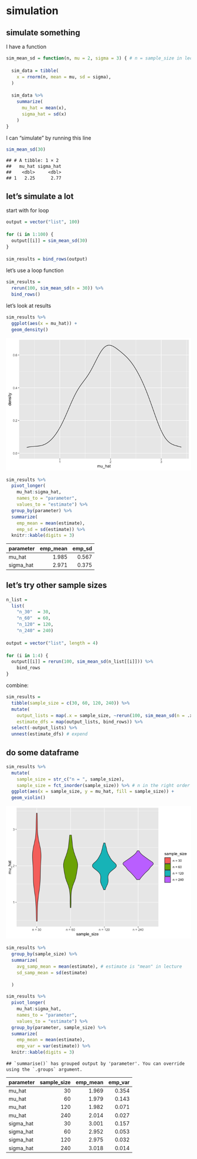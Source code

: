 simulation
================

## simulate something

I have a function

``` r
sim_mean_sd = function(n, mu = 2, sigma = 3) { # n = sample_size in lecture
  
  sim_data = tibble(
    x = rnorm(n, mean = mu, sd = sigma),
  )
  
  sim_data %>% 
    summarize(
      mu_hat = mean(x),
      sigma_hat = sd(x)
    )
}
```

I can “simulate” by running this line

``` r
sim_mean_sd(30)
```

    ## # A tibble: 1 × 2
    ##   mu_hat sigma_hat
    ##    <dbl>     <dbl>
    ## 1   2.25      2.77

## let’s simulate a lot

start with for loop

``` r
output = vector("list", 100)

for (i in 1:100) {
  output[[i]] = sim_mean_sd(30)
}

sim_results = bind_rows(output)
```

let’s use a loop function

``` r
sim_results = 
  rerun(100, sim_mean_sd(n = 30)) %>% 
  bind_rows()
```

let’s look at results

``` r
sim_results %>% 
  ggplot(aes(x = mu_hat)) + 
  geom_density()
```

![](simulation_files/figure-gfm/unnamed-chunk-6-1.png)<!-- -->

``` r
sim_results %>% 
  pivot_longer(
    mu_hat:sigma_hat,
    names_to = "parameter", 
    values_to = "estimate") %>% 
  group_by(parameter) %>% 
  summarize(
    emp_mean = mean(estimate),
    emp_sd = sd(estimate)) %>% 
  knitr::kable(digits = 3)
```

| parameter  | emp\_mean | emp\_sd |
|:-----------|----------:|--------:|
| mu\_hat    |     1.985 |   0.567 |
| sigma\_hat |     2.971 |   0.375 |

## let’s try other sample sizes

``` r
n_list = 
  list(
    "n_30"  = 30, 
    "n_60"  = 60, 
    "n_120" = 120, 
    "n_240" = 240)

output = vector("list", length = 4)

for (i in 1:4) {
  output[[i]] = rerun(100, sim_mean_sd(n_list[[i]])) %>% 
    bind_rows
}
```

combine:

``` r
sim_results = 
  tibble(sample_size = c(30, 60, 120, 240)) %>% 
  mutate(
    output_lists = map(.x = sample_size, ~rerun(100, sim_mean_sd(n = .x))),
    estimate_dfs = map(output_lists, bind_rows)) %>% 
  select(-output_lists) %>% 
  unnest(estimate_dfs) # expend
```

## do some dataframe

``` r
sim_results %>% 
  mutate(
    sample_size = str_c("n = ", sample_size),
    sample_size = fct_inorder(sample_size)) %>% # n in the right order
  ggplot(aes(x = sample_size, y = mu_hat, fill = sample_size)) + 
  geom_violin()
```

![](simulation_files/figure-gfm/unnamed-chunk-9-1.png)<!-- -->

``` r
sim_results %>% 
  group_by(sample_size) %>% 
  summarize(
    avg_samp_mean = mean(estimate), # estimate is "mean" in lecture
    sd_samp_mean = sd(estimate)
    
  )
```

``` r
sim_results %>% 
  pivot_longer(
    mu_hat:sigma_hat,
    names_to = "parameter", 
    values_to = "estimate") %>% 
  group_by(parameter, sample_size) %>% 
  summarize(
    emp_mean = mean(estimate),
    emp_var = var(estimate)) %>% 
  knitr::kable(digits = 3)
```

    ## `summarise()` has grouped output by 'parameter'. You can override using the `.groups` argument.

| parameter  | sample\_size | emp\_mean | emp\_var |
|:-----------|-------------:|----------:|---------:|
| mu\_hat    |           30 |     1.969 |    0.354 |
| mu\_hat    |           60 |     1.979 |    0.143 |
| mu\_hat    |          120 |     1.982 |    0.071 |
| mu\_hat    |          240 |     2.014 |    0.027 |
| sigma\_hat |           30 |     3.001 |    0.157 |
| sigma\_hat |           60 |     2.952 |    0.053 |
| sigma\_hat |          120 |     2.975 |    0.032 |
| sigma\_hat |          240 |     3.018 |    0.014 |
